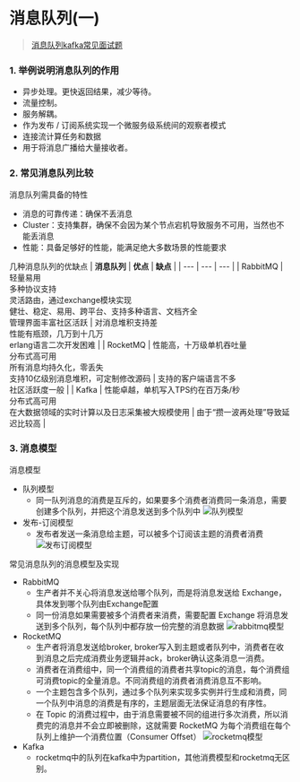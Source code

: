 # 消息队列(一)
> [消息队列kafka常见面试题](https://mp.weixin.qq.com/s/vSUQ2d0wo4mu7C-euzImYw)
### **1. 举例说明消息队列的作用**
- 异步处理。更快返回结果，减少等待。
- 流量控制。
- 服务解耦。
- 作为发布 / 订阅系统实现一个微服务级系统间的观察者模式
- 连接流计算任务和数据
- 用于将消息广播给大量接收者。

### **2. 常见消息队列比较**

消息队列需具备的特性
- 消息的可靠传递：确保不丢消息
- Cluster：支持集群，确保不会因为某个节点宕机导致服务不可用，当然也不能丢消息
- 性能：具备足够好的性能，能满足绝大多数场景的性能要求

几种消息队列的优缺点
| **消息队列** | **优点** | **缺点** |
| --- | --- | --- |
| RabbitMQ | 轻量易用<br>多种协议支持<br>灵活路由，通过exchange模块实现<br>健壮、稳定、易用、跨平台、支持多种语言、文档齐全<br>管理界面丰富社区活跃 | 对消息堆积支持差<br>性能有瓶颈，几万到十几万<br>erlang语言二次开发困难 |
| RocketMQ | 性能高，十万级单机吞吐量<br>分布式高可用<br>所有消息均持久化，零丢失<br>支持10亿级别消息堆积，可定制修改源码 | 支持的客户端语言不多<br>社区活跃度一般 | 
| Kafka | 性能卓越，单机写入TPS约在百万条/秒<br>分布式高可用<br>在大数据领域的实时计算以及日志采集被大规模使用 | 由于“攒一波再处理”导致延迟比较高 |


### **3. 消息模型**

消息模型
- 队列模型
    - 同一队列消息的消费是互斥的，如果要多个消费者消费同一条消息，需要创建多个队列，并把这个消息发送到多个队列中
    ![队列模型](Cruel_Interview/participants/huangjiaxin/imagesInterview/participants/huangjiaxin/images/队列模型.webp)
- 发布-订阅模型
    - 发布者发送一条消息给主题，可以被多个订阅该主题的消费者消费
    ![发布订阅模型](Cruel_Interview/participants/huangjiaxin/imagesInterview/participants/huangjiaxin/images/发布订阅模型.webp)

常见消息队列的消息模型及实现
- RabbitMQ
    - 生产者并不关心将消息发送给哪个队列，而是将消息发送给 Exchange，具体发到哪个队列由Exchange配置
    - 同一份消息如果需要被多个消费者来消费，需要配置 Exchange 将消息发送到多个队列，每个队列中都存放一份完整的消息数据
    ![rabbitmq模型](Cruel_Interview/participants/huangjiaxin/imagesInterview/participants/huangjiaxin/images/rabbitmq模型.webp)
- RocketMQ
    - 生产者将消息发送给broker, broker写入到主题或者队列中，消费者在收到消息之后完成消费业务逻辑并ack，broker确认这条消息一消费。
    - 消费者在消费组中，同一个消费组的消费者共享topic的消息，每个消费组可消费topic的全量消息。不同消费组的消费者消费消息互不影响。
    - 一个主题包含多个队列，通过多个队列来实现多实例并行生成和消费，同一个队列中消息的消费是有序的，主题层面无法保证消息的有序性。
    - 在 Topic 的消费过程中，由于消息需要被不同的组进行多次消费，所以消费完的消息并不会立即被删除，这就需要 RocketMQ 为每个消费组在每个队列上维护一个消费位置（Consumer Offset）
    ![rocketmq模型](Cruel_Interview/participants/huangjiaxin/images/rocketmq模型.webp)
- Kafka
    - rocketmq中的队列在kafka中为partition，其他消费模型和rocketmq无区别。

